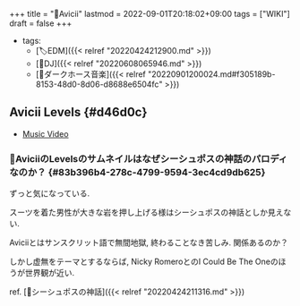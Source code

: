 +++
title = "📝Avicii"
lastmod = 2022-09-01T20:18:02+09:00
tags = ["WIKI"]
draft = false
+++

-   tags:
    -   [🏷EDM]({{< relref "20220424212900.md" >}})
    -   [🔖DJ]({{< relref "20220608065946.md" >}})
    -   [🔖ダークホース音楽]({{< relref "20220901200024.md#f305189b-8153-48d0-8d06-d8688e6504fc" >}})


## Avicii Levels {#d46d0c}

-   [Music Video](https://www.youtube.com/watch?v=_ovdm2yX4MA)


### 🤔AviciiのLevelsのサムネイルはなぜシーシュポスの神話のパロディなのか？ {#83b396b4-278c-4799-9594-3ec4cd9db625}

ずっと気になっている.

スーツを着た男性が大きな岩を押し上げる様はシーシュポスの神話としか見えない.

Aviciiとはサンスクリット語で無間地獄, 終わることなき苦しみ. 関係あるのか？

しかし虚無をテーマとするならば, Nicky RomeroとのI Could Be The Oneのほうが世界観が近い.

ref. [📝シーシュポスの神話]({{< relref "20220424211316.md" >}})
